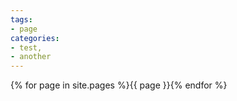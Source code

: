 ```yaml
---
tags:
- page
categories:
- test,
- another
---
```


{% for page in site.pages %}{{ page }}{% endfor %}

